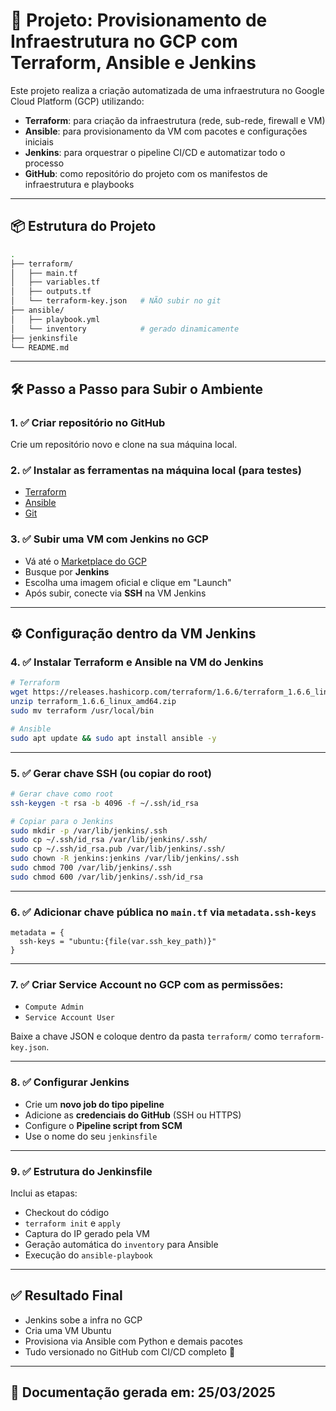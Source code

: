 
# 🚀 Projeto: Provisionamento de Infraestrutura no GCP com Terraform, Ansible e Jenkins

Este projeto realiza a criação automatizada de uma infraestrutura no Google Cloud Platform (GCP) utilizando:

- **Terraform**: para criação da infraestrutura (rede, sub-rede, firewall e VM)
- **Ansible**: para provisionamento da VM com pacotes e configurações iniciais
- **Jenkins**: para orquestrar o pipeline CI/CD e automatizar todo o processo
- **GitHub**: como repositório do projeto com os manifestos de infraestrutura e playbooks

---

## 📦 Estrutura do Projeto

```bash
.
├── terraform/
│   ├── main.tf
│   ├── variables.tf
│   ├── outputs.tf
│   └── terraform-key.json   # NÃO subir no git
├── ansible/
│   ├── playbook.yml
│   └── inventory            # gerado dinamicamente
├── jenkinsfile
└── README.md
```

---

## 🛠️ Passo a Passo para Subir o Ambiente

### 1. ✅ Criar repositório no GitHub
Crie um repositório novo e clone na sua máquina local.

### 2. ✅ Instalar as ferramentas na máquina local (para testes)
- [Terraform](https://developer.hashicorp.com/terraform/downloads)
- [Ansible](https://docs.ansible.com/ansible/latest/installation_guide/index.html)
- [Git](https://git-scm.com/downloads)

### 3. ✅ Subir uma VM com Jenkins no GCP
- Vá até o [Marketplace do GCP](https://console.cloud.google.com/marketplace)
- Busque por **Jenkins**
- Escolha uma imagem oficial e clique em "Launch"
- Após subir, conecte via **SSH** na VM Jenkins

---

## ⚙️ Configuração dentro da VM Jenkins

### 4. ✅ Instalar Terraform e Ansible na VM do Jenkins

```bash
# Terraform
wget https://releases.hashicorp.com/terraform/1.6.6/terraform_1.6.6_linux_amd64.zip
unzip terraform_1.6.6_linux_amd64.zip
sudo mv terraform /usr/local/bin

# Ansible
sudo apt update && sudo apt install ansible -y
```

---

### 5. ✅ Gerar chave SSH (ou copiar do root)

```bash
# Gerar chave como root
ssh-keygen -t rsa -b 4096 -f ~/.ssh/id_rsa

# Copiar para o Jenkins
sudo mkdir -p /var/lib/jenkins/.ssh
sudo cp ~/.ssh/id_rsa /var/lib/jenkins/.ssh/
sudo cp ~/.ssh/id_rsa.pub /var/lib/jenkins/.ssh/
sudo chown -R jenkins:jenkins /var/lib/jenkins/.ssh
sudo chmod 700 /var/lib/jenkins/.ssh
sudo chmod 600 /var/lib/jenkins/.ssh/id_rsa
```

---

### 6. ✅ Adicionar chave pública no `main.tf` via `metadata.ssh-keys`

```hcl
metadata = {
  ssh-keys = "ubuntu:{file(var.ssh_key_path)}"
}
```

---

### 7. ✅ Criar Service Account no GCP com as permissões:
- `Compute Admin`
- `Service Account User`

Baixe a chave JSON e coloque dentro da pasta `terraform/` como `terraform-key.json`.

---

### 8. ✅ Configurar Jenkins

- Crie um **novo job do tipo pipeline**
- Adicione as **credenciais do GitHub** (SSH ou HTTPS)
- Configure o **Pipeline script from SCM**
- Use o nome do seu `jenkinsfile`

---

### 9. ✅ Estrutura do Jenkinsfile

Inclui as etapas:

- Checkout do código
- `terraform init` e `apply`
- Captura do IP gerado pela VM
- Geração automática do `inventory` para Ansible
- Execução do `ansible-playbook`

---

## ✅ Resultado Final

- Jenkins sobe a infra no GCP
- Cria uma VM Ubuntu
- Provisiona via Ansible com Python e demais pacotes
- Tudo versionado no GitHub com CI/CD completo 🚀

---

## 📅 Documentação gerada em: 25/03/2025
